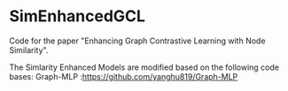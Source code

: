 # SimEnhancedGCL
Code for the paper "Enhancing Graph Contrastive Learning with Node Similarity".

The Simlarity Enhanced Models are modified based on the following code bases:
Graph-MLP :https://github.com/yanghu819/Graph-MLP

